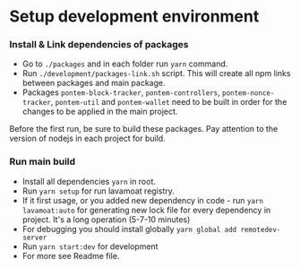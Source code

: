 # Setup development environment

### Install & Link dependencies of packages
- Go to `./packages` and in each folder run `yarn` command.
- Run `./development/packages-link.sh` script. This will create all npm links between packages and main package.
- Packages `pontem-block-tracker`, `pontem-controllers`, `pontem-nonce-tracker`, `pontem-util` and `pontem-wallet` need to be built in order for the changes to be applied in the main project.

Before the first run, be sure to build these packages.
Pay attention to the version of nodejs in each project for build.

### Run main build
- Install all dependencies `yarn` in root.
- Run `yarn setup` for run lavamoat registry.
- If it first usage, or you added new dependency in code - run `yarn lavamoat:auto` for generating new lock file for every dependency in project. It's a long operation (5-7-10 minutes)
- For debugging you should install globally `yarn global add remotedev-server`
- Run `yarn start:dev` for development
- For more see Readme file.

